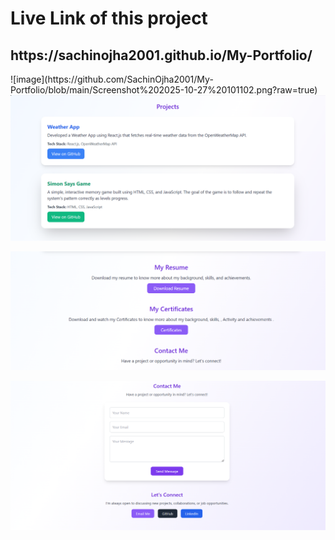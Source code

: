 

<h1>Live Link of this project</h1>
<h2>https://sachinojha2001.github.io/My-Portfolio/</h2>
![image](https://github.com/SachinOjha2001/My-Portfolio/blob/main/Screenshot%202025-10-27%20101102.png?raw=true)

<img src=https://raw.githubusercontent.com/SachinOjha2001/My-Portfolio/557b9604c291db6790c356cd42a3b94363d494b8/Screenshot%202025-10-27%20101122.png>


![image](https://github.com/SachinOjha2001/My-Portfolio/blob/main/Screenshot%202025-10-27%20101147.png?raw=true)

![image](https://github.com/SachinOjha2001/My-Portfolio/blob/main/Screenshot%202025-10-27%20101210.png?raw=true)

